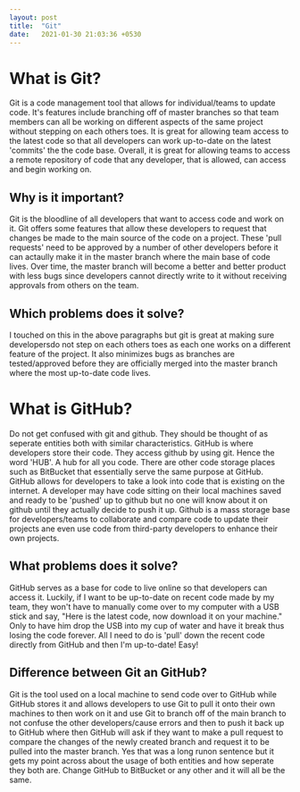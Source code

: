 ```yaml
---
layout: post
title:  "Git"
date:   2021-01-30 21:03:36 +0530
---
```


# What is Git?
Git is a code management tool that allows for individual/teams to update code. It's features include branching off of master branches so that team members can all be working on different aspects of the same project without stepping on each others toes. It is great for allowing team access to the latest code so that all developers can work up-to-date on the latest 'commits' the the code base. Overall, it is great for allowing teams to access a remote repository of code that any developer, that is allowed, can access and begin working on.

## Why is it important?
Git is the bloodline of all developers that want to access code and work on it. Git offers some features that allow these developers to request that changes be made to the main source of the code on a project. These 'pull requests' need to be approved by a number of other developers before it can actaully make it in the master branch where the main base of code lives. Over time, the master branch will become a better and better product with less bugs since developers cannot directly write to it without receiving approvals from others on the team. 

## Which problems does it solve?
I touched on this in the above paragraphs but git is great at making sure developersdo not step on each others toes as each one works on a different feature of the project. It also minimizes bugs as branches are tested/approved before they are officially merged into the master branch where the most up-to-date code lives.

# What is GitHub?
Do not get confused with git and github. They should be thought of as seperate entities both with similar characteristics. GitHub is where developers store their code. They access github by using git. Hence the word 'HUB'. A hub for all you code. There are other code storage places such as BitBucket that essentially serve the same purpose at GitHub. GitHub allows for developers to take a look into code that is existing on the internet. A developer may have code sitting on their local machines saved and ready to be 'pushed' up to github but no one will know about it on github until they actually decide to push it up. Github is a mass storage base for developers/teams to collaborate and compare code to update their projects ane even use code from third-party developers to enhance their own projects.

## What problems does it solve?
GitHub serves as a base for code to live online so that developers can access it. Luckily, if I want to be up-to-date on recent code made by my team, they won't have to manually come over to my computer with a USB stick and say, "Here is the latest code, now download it on your machine." Only to have him drop the USB into my cup of water and have it break thus losing the code forever. All I need to do is 'pull' down the recent code directly from GitHub and then I'm up-to-date! Easy!

## Difference between Git an GitHub?
Git is the tool used on a local machine to send code over to GitHub while GitHub stores it and allows developers to use Git to pull it onto their own machines to then work on it and use Git to branch off of the main branch to not confuse the other developers/cause errors and then to push it back up to GitHub where then GitHub will ask if they want to make a pull request to compare the changes of the newly created branch and request it to be pulled into the master branch. Yes that was a long runon sentence but it gets my point across about the usage of both entities and how seperate they both are. Change GitHub to BitBucket or any other and it will all be the same.
